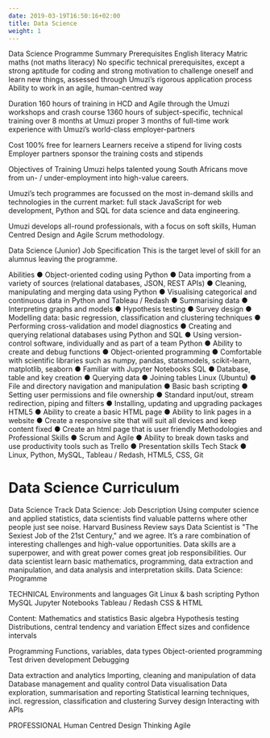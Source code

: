 ```yaml
---
date: 2019-03-19T16:50:16+02:00
title: Data Science
weight: 1
---
```


Data Science Programme Summary
Prerequisites
English literacy
Matric maths (not maths literacy)
No specific technical prerequisites, except a strong aptitude for coding and strong motivation to challenge oneself and learn new things, assessed through Umuzi’s rigorous application process
Ability to work in an agile, human-centred way

Duration
160 hours of training in HCD and Agile through the Umuzi workshops and crash course
1360 hours of subject-specific, technical training over 8 months at Umuzi proper
3 months of full-time work experience with Umuzi’s world-class employer-partners

Cost
100% free for learners
Learners receive a stipend for living costs
Employer partners sponsor the training costs and stipends

Objectives of Training
Umuzi helps talented young South Africans move from un- / under-employment into high-value careers.

Umuzi’s tech programmes are focussed on the most in-demand skills and technologies in the current market: full stack JavaScript for web development, Python and SQL for data science and data engineering.

Umuzi develops all-round professionals, with a focus on soft skills, Human Centred Design and Agile Scrum methodology.

Data Science (Junior) Job Specification
This is the target level of skill for an alumnus leaving the programme.

Abilities
● Object-oriented coding using Python
● Data importing from a variety of sources (relational databases, JSON, REST APIs)
● Cleaning, manipulating and merging data using Python
● Visualising categorical and continuous data in Python and Tableau / Redash
● Summarising data
● Interpreting graphs and models
● Hypothesis testing
● Survey design
● Modelling data: basic regression, classification and clustering techniques
● Performing cross-validation and model diagnostics
● Creating and querying relational databases using Python and SQL
● Using version-control software, individually and as part of a team
Python
● Ability to create and debug functions
● Object-oriented programming
● Comfortable with scientific libraries such as numpy, pandas, statsmodels, scikit-learn, matplotlib, seaborn
● Familiar with Jupyter Notebooks
SQL
● Database, table and key creation
● Querying data
● Joining tables
Linux (Ubuntu)
● File and directory navigation and manipulation
● Basic bash scripting
● Setting user permissions and file ownership
● Standard input/out, stream redirection, piping and filters
● Installing, updating and upgrading packages
HTML5
● Ability to create a basic HTML page
● Ability to link pages in a website
● Create a responsive site that will suit all devices and keep content fixed
● Create an html page that is user friendly
Methodologies and Professional Skills
● Scrum and Agile
● Ability to break down tasks and use productivity tools such as Trello
● Presentation skills
Tech Stack
● Linux, Python, MySQL, Tableau / Redash, HTML5, CSS, Git

# Data Science Curriculum

Data Science Track
Data Science: Job Description
Using computer science and applied statistics, data scientists find valuable patterns where other people just see noise. Harvard Business Review says Data Scientist is "The Sexiest Job of the 21st Century," and we agree. It’s a rare combination of interesting challenges and high-value opportunities. Data skills are a superpower, and with great power comes great job responsibilities. Our data scientist learn basic mathematics, programming, data extraction and manipulation, and data analysis and interpretation skills.
Data Science: Programme

TECHNICAL
Environments and languages
Git
Linux & bash scripting
Python
MySQL
Jupyter Notebooks
Tableau / Redash
CSS & HTML

Content:
Mathematics and statistics
Basic algebra
Hypothesis testing
Distributions, central tendency and variation
Effect sizes and confidence intervals

Programming
Functions, variables, data types
Object-oriented programming
Test driven development
Debugging

Data extraction and analytics
Importing, cleaning and manipulation of data
Database management and quality control
Data visualisation
Data exploration, summarisation and reporting
Statistical learning techniques, incl. regression, classification and clustering
Survey design
Interacting with APIs

PROFESSIONAL
Human Centred Design Thinking
Agile
